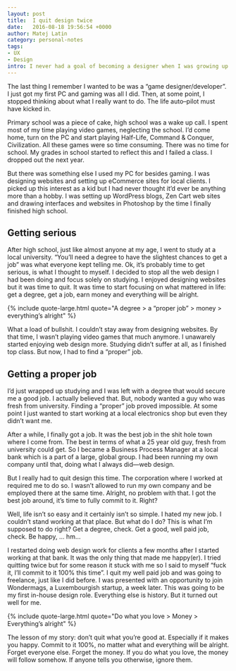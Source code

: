 ```yaml
---
layout: post
title:  I quit design twice
date:   2016-08-18 19:56:54 +0000
author: Matej Latin
category: personal-notes
tags:
- UX
- Design
intro: I never had a goal of becoming a designer when I was growing up. Like most young boys, I wanted to be a jet fighter pilot, a fireman, a police officer,… whatever I was most interested in at particular moment. 
---
```

The last thing I remember I wanted to be was a “game designer/developer”. I just got my first PC and gaming was all I did. Then, at some point, I stopped thinking about what I really want to do. The life auto–pilot must have kicked in.

Primary school was a piece of cake, high school was a wake up call. I spent most of my time playing video games, neglecting the school. I’d come home, turn on the PC and start playing Half-Life, Command & Conquer, Civilization. All these games were so time consuming. There was no time for school. My grades in school started to reflect this and I failed a class. I dropped out the next year.

But there was something else I used my PC for besides gaming. I was designing websites and setting up eCommerce sites for local clients. I picked up this interest as a kid but I had never thought it’d ever be anything more than a hobby. I was setting up WordPress blogs, Zen Cart web sites and drawing interfaces and websites in Photoshop by the time I finally finished high school.

## Getting serious
After high school, just like almost anyone at my age, I went to study at a local university. “You’ll need a degree to have the slightest chances to get a job” was what everyone kept telling me. Ok, it’s probably time to get serious, is what I thought to myself. I decided to stop all the web design I had been doing and focus solely on studying. I enjoyed designing websites but it was time to quit. It was time to start focusing on what mattered in life: get a degree, get a job, earn money and everything will be alright.

{% include quote-large.html quote="A degree > a “proper job” > money > everything’s alright" %}

What a load of bullshit. I couldn’t stay away from designing websites. By that time, I wasn’t playing video games that much anymore. I unawarely started enjoying web design more. Studying didn’t suffer at all, as I finished top class. But now, I had to find a “proper” job.

## Getting a proper job
I’d just wrapped up studying and I was left with a degree that would secure me a good job. I actually believed that. But, nobody wanted a guy who was fresh from university. Finding a “proper” job proved impossible. At some point I just wanted to start working at a local electronics shop but even they didn’t want me.

After a while, I finally got a job. It was the best job in the shit hole town where I come from. The best in terms of what a 25 year old guy, fresh from university could get. So I became a Business Process Manager at a local bank which is a part of a large, global group. I had been running my own company until that, doing what I always did—web design.

But I really had to quit design this time. The corporation where I worked at required me to do so. I wasn’t allowed to run my own company and be employed there at the same time. Alright, no problem with that. I got the best job around, it’s time to fully commit to it. Right?

Well, life isn’t so easy and it certainly isn’t so simple. I hated my new job. I couldn’t stand working at that place. But what do I do? This is what I’m supposed to do right? Get a degree, check. Get a good, well paid job, check. Be happy, … hm…

I restarted doing web design work for clients a few months after I started working at that bank. It was the only thing that made me happy(er). I tried quitting twice but for some reason it stuck with me so I said to myself “fuck it, I’ll commit to it 100% this time”. I quit my well paid job and was going to freelance, just like I did before. I was presented with an opportunity to join Wondermags, a Luxembourgish startup, a week later. This was going to be my first in-house design role. Everything else is history. But it turned out well for me.

{% include quote-large.html quote="Do what you love > Money > Everything’s alright" %}

The lesson of my story: don’t quit what you’re good at. Especially if it makes you happy. Commit to it 100%, no matter what and everything will be alright. Forget everyone else. Forget the money. If you do what you love, the money will follow somehow. If anyone tells you otherwise, ignore them.